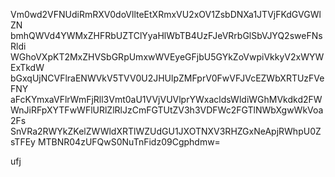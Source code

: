 Vm0wd2VFNUdiRmRXV0doVllteEtXRmxVU2xOV1ZsbDNXa1JTVjFKdGVGWlZN
bmhQWVd4YWMxZHFRbUZTClYyaHlWbTB4UzFJeVRrbGlSbVJYQ2sweFNsRldi
WGhoVXpKT2MxZHVSbGRpUmxwWVEyeGFjbU5GYkZoVwpiVkkyV2xWYWExTkdW
bGxqUjNCVFlraENWVkV5TVV0U2JHUlpZMFprV0FwVFJVcEZWbXRTUzFVeFNY
aFcKYmxaVFlrWmFjRll3Vmt0aU1VVjVUVlprYWxacldsWldiWGhMVkdkd2FW
WnJiRFpXYTFwWFlURlZlRlJzCmFGTUtZV3h3VDFWc2FGTlNWbXgwWkVoa2Fs
SnVRa2RWYkZKelZWWldXRTlWZUdGU1JXOTNXV3RHZGxNeApjRWhpU0ZsTFEy
MTBNR04zUFQwS0NuTnFidz09Cgphdmw=

ufj